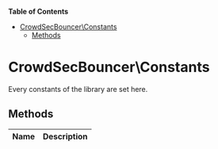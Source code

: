 <!-- START doctoc generated TOC please keep comment here to allow auto update -->
<!-- DON'T EDIT THIS SECTION, INSTEAD RE-RUN doctoc TO UPDATE -->
**Table of Contents**

- [CrowdSecBouncer\Constants](#crowdsecbouncer%5Cconstants)
  - [Methods](#methods)

<!-- END doctoc generated TOC please keep comment here to allow auto update -->

# CrowdSecBouncer\Constants  

Every constants of the library are set here.





## Methods

| Name | Description |
|------|-------------|



